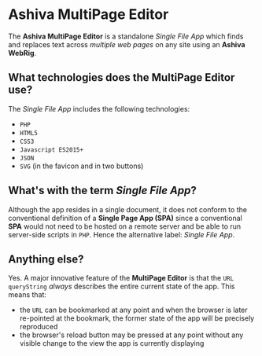 # Ashiva MultiPage Editor
The **Ashiva MultiPage Editor** is a standalone *Single File App* which finds and replaces text across *multiple web pages* on any site using an **Ashiva WebRig**.

## What technologies does the MultiPage Editor use?
The *Single File App* includes the following technologies:

 - `PHP`
 - `HTML5`
 - `CSS3`
 - `Javascript ES2015+`
 - `JSON`
 - `SVG` (in the favicon and in two buttons)

## What's with the term *Single File App*?
Although the app resides in a single document, it does not conform to the conventional definition of a **Single Page App (SPA)** since a conventional **SPA** would not need to be hosted on a remote server and be able to run server-side scripts in `PHP`. Hence the alternative label: *Single File App*.

## Anything else?

Yes. A major innovative feature of the **MultiPage Editor** is that the `URL queryString` *always* describes the entire current state of the app.
This means that:

 - the `URL` can be bookmarked at any point and when the browser is later re-pointed at the bookmark, the former state of the app will be precisely reproduced
 - the browser's reload button may be pressed at any point without any visible change to the view the app is currently displaying
